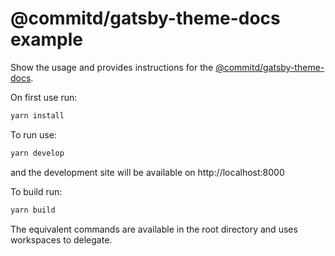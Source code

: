 # @commitd/gatsby-theme-docs example

Show the usage and provides instructions for the [@commitd/gatsby-theme-docs](https://github.com/commitd/gatsby-theme-docs).

On first use run:

```bash
yarn install
```

To run use:

```bash
yarn develop
```

and the development site will be available on http://localhost:8000

To build run:

```bash
yarn build
```

The equivalent commands are available in the root directory and uses workspaces to delegate.
